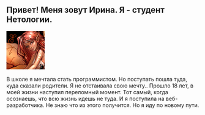 
## Привет! Меня зовут Ирина. Я - студент Нетологии.

![фото](/images/fairy45.gif) 

В школе я мечтала стать программистом. Но поступать пошла туда, куда сказали родители. Я не отстаивала свою мечту.. Прошло 18 лет, в моей жизни наступил переломный момент. Тот самый, когда осознаешь, что всю жизнь идешь не туда. И я поступила на веб-разработчика. Не знаю что из этого получится. Но я иду по новому пути.


